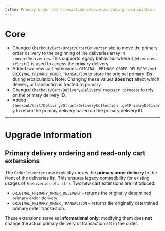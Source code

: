 ```yaml
---
title: Primary order and transaction deliveries during recalculation
---
```

# Core
* Changed `Checkout/Cart/Order/OrderConverter.php` to move the primary order delivery to the beginning of the deliveries array in `convertDeliveries`. This supports legacy behaviour where `$deliveries->first()` is used to access the primary delivery.
* Added two new cart extensions: `ORIGINAL_PRIMARY_ORDER_DELIVERY` and `ORIGINAL_PRIMARY_ORDER_TRANSACTION` to store the original primary IDs during recalculation. Note: Changing these values **does not** affect which delivery or transaction is treated as primary.
* Changed `Checkout/Cart/Delivery/DeliveryProcessor::process` to rely on the primary delivery ID.
* Added `Checkout/Cart/Delivery/Struct/DeliveryCollection::getPrimaryDelivery` to return the primary delivery based on the primary delivery ID.
___
# Upgrade Information
## Primary delivery ordering and read-only cart extensions
The `OrderConverter` now explicitly moves the **primary order delivery** to the front of the deliveries list. This ensures legacy compatibility for existing usages of `$deliveries->first()`.
Two new cart extensions are introduced:
- `ORIGINAL_PRIMARY_ORDER_DELIVERY` – returns the originally determined primary order delivery.
- `ORIGINAL_PRIMARY_ORDER_TRANSACTION` – returns the originally determined primary order transaction.

These extensions serve as **informational only**: modifying them does **not** change the actual primary delivery or transaction set in the order.